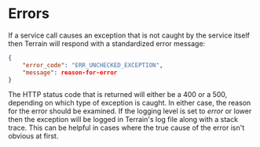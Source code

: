 # Errors

If a service call causes an exception that is not caught by the service itself
then Terrain will respond with a standardized error message:

```json
{
    "error_code": "ERR_UNCHECKED_EXCEPTION",
    "message": reason-for-error
}
```

The HTTP status code that is returned will either be a 400 or a 500, depending
on which type of exception is caught.  In either case, the reason for the
error should be examined.  If the logging level is set to _error_ or lower
then the exception will be logged in Terrain's log file along with a stack
trace.  This can be helpful in cases where the true cause of the error isn't
obvious at first.
